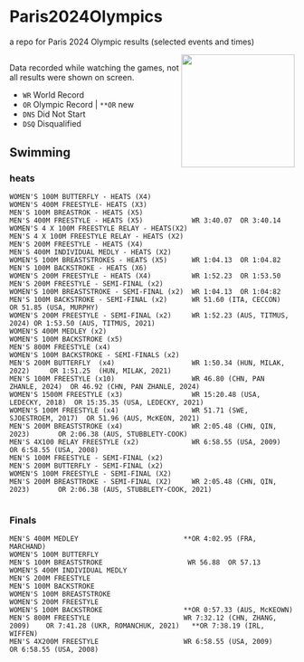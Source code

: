 # Paris2024Olympics
a repo for Paris 2024 Olympic results (selected events and times)

<img height=200 align='right' src='https://github.com/user-attachments/assets/a51c1df8-02aa-4d3c-bb80-e788ebffe4bc'>

##

Data recorded while watching the games, not all results were shown on screen.

- `WR` World Record
- `OR` Olympic Record | `**OR` new 
- `DNS` Did Not Start
- `DSQ` Disqualified


## Swimming 

### heats 
```
WOMEN'S 100M BUTTERFLY - HEATS (X4)
WOMEN'S 400M FREESTYLE- HEATS (X3)
MEN'S 100M BREASTROK - HEATS (X5)
MEN'S 400M FREESTYLE - HEATS (X5)            WR 3:40.07  OR 3:40.14
WOMEN'S 4 X 100M FREESTYLE RELAY - HEATS(X2)
MEN'S 4 X 100M FREESTYLE RELAY - HEATS (X2)
MEN'S 200M FREESTYLE - HEATS (X4)
MEN'S 400M INDIVIDUAL MEDLY - HEATS (X2)
WOMEN'S 100M BREASTSTROKES - HEATS (X5)      WR 1:04.13  OR 1:04.82
MEN'S 100M BACKSTROKE - HEATS (X6)
WOMEN'S 200M FREESTYLE - HEATS (X4)          WR 1:52.23  OR 1:53.50
MEN'S 200M FREESTYLE - SEMI-FINAL (x2)
WOMEN'S 100M BREASTSTROKE - SEMI-FINAL (x2)  WR 1:04.13  OR 1:04:82
MEN'S 100M BACKSTROKE - SEMI-FINAL (x2)      WR 51.60 (ITA, CECCON)   OR 51.85 (USA, MURPHY)
WOMEN'S 200M FREESTYLE - SEMI-FINAL (x2)     WR 1:52.23 (AUS, TITMUS, 2024) OR 1:53.50 (AUS, TITMUS, 2021)
WOMEN'S 400M MEDLEY (x2)
WOMEN'S 100M BACKSTROKE (x5)
MEN'S 800M FREESTYLE (x4)
WOMEN'S 100M BACKSTROKE - SEMI-FINALS (x2)
MEN'S 200M BUTTERFLY  (x4)                   WR 1:50.34 (HUN, MILAK, 2022)     OR 1:51.25  (HUN, MILAK, 2021)
MEN'S 100M FREESTYLE (x10)                   WR 46.80 (CHN, PAN ZHANLE, 2024)  OR 46.92 (CHN, PAN ZHANLE, 2024)
WOMEN'S 1500M FREESTYLE (x3)                 WR 15:20.48 (USA, LEDECKY, 2018)  OR 15:35.35 (USA, LEDECKY, 2021)
WOMEN'S 100M FREESTYLE (x4)                  WR 51.71 (SWE, SJOESTROEM, 2017)  OR 51.96 (AUS, McKEON, 2021)
MEN'S 200M BREASTSTROKE (x4)                 WR 2:05.48 (CHN, QIN, 2023)       OR 2:06.38 (AUS, STUBBLETY-COOK)
MEN'S 4X100 RELAY FREESTYLE (x2)             WR 6:58.55 (USA, 2009)            OR 6:58.55 (USA, 2008)
MEN'S 100M FREESTYLE - SEMI-FINAL (x2)
MEN'S 200M BUTTERFLY - SEMI-FINAL (x2)
WOMEN'S 100M FREESTYLE - SEMI-FINAL (X2)
MEN'S 200M BREASTTROKE - SEMI-FINAL (X2)     WR 2:05.48 (CHN, QIN, 2023)       OR 2:06.38 (AUS, STUBBLETY-COOK, 2021)


```
    

### Finals
```
MEN'S 400M MEDLEY                          **OR 4:02.95 (FRA, MARCHAND)
WOMEN'S 100M BUTTERFLY 
MEN'S 100M BREASTSTROKE                     WR 56.88  OR 57.13
WOMEN'S 400M INDIVIDUAL MEDLY
MEN'S 200M FREESTYLE
MEN'S 100M BACKSTROKE
WOMEN'S 100M BREASTSTROKE
WOMEN'S 200M FREESTYLE
WOMEN'S 100M BACKSTROKE                    **OR 0:57.33 (AUS, McKEOWN)
MEN'S 800M FREESTYLE                       WR 7:32.12 (CHN, ZHANG, 2009)    OR 7:41.28 (UKR, ROMANCHUK, 2021)   **OR 7:38.19 (IRL, WIFFEN)
MEN'S 4X200M FREESTYLE                     WR 6:58.55 (USA, 2009)           OR 6:58.55 (USA, 2008)
```
